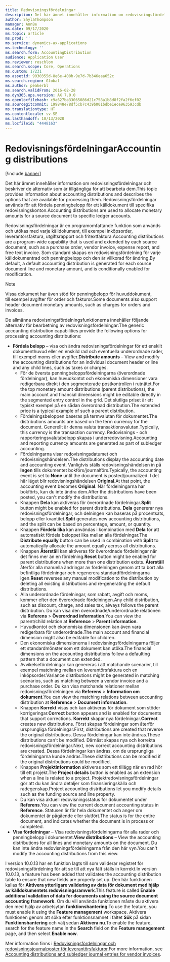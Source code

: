 ```yaml
---
title: Redovisningsfördelningar
description: Det här ämnet innehåller information om redovisningsfördelningar och beskriver de alternativ som är tillgängliga för att bearbeta dem.
author: ShylaThompson
manager: AnnBe
ms.date: 09/17/2020
ms.topic: article
ms.prod: ''
ms.service: dynamics-ax-applications
ms.technology: ''
ms.search.form: AccountingDistribution
audience: Application User
ms.reviewer: roschlom
ms.search.scope: Core, Operations
ms.custom: 17231
ms.assetid: 9030355d-8e6e-408b-9e7d-7b346eaa652c
ms.search.region: Global
ms.author: peakerbl
ms.search.validFrom: 2016-02-28
ms.dyn365.ops.version: AX 7.0.0
ms.openlocfilehash: c9a627ba33065086d21c758a1b8d8f2fa2f6ef02
ms.sourcegitcommit: 199848e78df5cb7c439b001bdbe1ece963593cdb
ms.translationtype: HT
ms.contentlocale: sv-SE
ms.lasthandoff: 10/13/2020
ms.locfileid: "4448163"
---
```

# <a name="accounting-distributions"></a><span data-ttu-id="7549d-103">Redovisningsfördelningar</span><span class="sxs-lookup"><span data-stu-id="7549d-103">Accounting distributions</span></span>

[!include [banner](../includes/banner.md)]

<span data-ttu-id="7549d-104">Det här ämnet innehåller information om redovisningsfördelningar och beskriver de alternativ som är tillgängliga för att bearbeta dem.</span><span class="sxs-lookup"><span data-stu-id="7549d-104">This topic provides information about accounting distributions and describes the options that are available for processing them.</span></span> <span data-ttu-id="7549d-105">Redovisningsfördelningar används för att fördela penningbelopp för ett källdokument till specifika redovisningskonton.</span><span class="sxs-lookup"><span data-stu-id="7549d-105">Accounting distributions are used to allocate monetary amounts for a source document to specific ledger accounts.</span></span> 

<span data-ttu-id="7549d-106">Redovisningsfördelningar är en programomfattande funktion som används och utökas med varje källdokument, till exempel inköpsorder, leverantörsfaktura, utgiftsrapport och fritextfaktura.</span><span class="sxs-lookup"><span data-stu-id="7549d-106">Accounting distributions are a program-wide capability that is used and extended by each source document, such as a purchase order, vendor invoice, expense report, and free text invoice.</span></span> <span data-ttu-id="7549d-107">Som standard skapas en redovisningsfördelning för varje källdokumentrad och penningbelopp och den är villkorad för ändring.</span><span class="sxs-lookup"><span data-stu-id="7549d-107">By default, a default accounting distribution is generated for each source document line and monetary amount, and is conditionally enabled for modification.</span></span> 

> [!NOTE] 
> <span data-ttu-id="7549d-108">Vissa dokument har även stöd för penningbelopp för huvuddokument, till exempel avgifter för order och fakturor.</span><span class="sxs-lookup"><span data-stu-id="7549d-108">Some documents also support header document monetary amounts, such as charges for orders and invoices.</span></span> 

<span data-ttu-id="7549d-109">De allmänna redovisningsfördelningsfunktionerna innehåller följande alternativ för bearbetning av redovisningsfördelningar:</span><span class="sxs-lookup"><span data-stu-id="7549d-109">The generic accounting distribution capabilities provide the following options for processing accounting distributions:</span></span>

-   <span data-ttu-id="7549d-110">**Fördela belopp** – visa och ändra redovisningsfördelningar för ett enskilt dokumenthuvud eller en enskild rad och eventuella underordnade rader, till exempel moms eller avgifter.</span><span class="sxs-lookup"><span data-stu-id="7549d-110">**Distribute amounts** – View and modify the accounting distributions for an individual document header or line and any child lines, such as taxes or charges.</span></span>
    -   <span data-ttu-id="7549d-111">För de översta penningbeloppsfördelningarna (överordnade fördelningar), kan huvudkontot och ekonomiska dimensioner vara redigerbara direkt i den segmenterade postkontrollen i rutnätet.</span><span class="sxs-lookup"><span data-stu-id="7549d-111">For the top monetary amount distributions (parent distributions), the main account and financial dimensions might be editable directly in the segmented entry control in the grid.</span></span> <span data-ttu-id="7549d-112">Det slutliga priset är ett typiskt exempel på en sådan överordnad distribution.</span><span class="sxs-lookup"><span data-stu-id="7549d-112">The extended price is a typical example of such a parent distribution.</span></span>
    -   <span data-ttu-id="7549d-113">Fördelningsbeloppen baseras på termvalutan för dokumentet.</span><span class="sxs-lookup"><span data-stu-id="7549d-113">The distributions amounts are based on the term currency for the document.</span></span> <span data-ttu-id="7549d-114">Generellt är denna valuta transaktionsvalutan.</span><span class="sxs-lookup"><span data-stu-id="7549d-114">Typically, this currency is the transaction currency.</span></span> <span data-ttu-id="7549d-115">Redovisnings - och rapporteringsvalutabelopp skapas i underredovisning.</span><span class="sxs-lookup"><span data-stu-id="7549d-115">Accounting and reporting currency amounts are generated as part of subledger accounting.</span></span>
    -   <span data-ttu-id="7549d-116">Fördelningarna visar redovisningsdatumet och redovisningshändelsen.</span><span class="sxs-lookup"><span data-stu-id="7549d-116">The distributions display the accounting date and accounting event.</span></span> <span data-ttu-id="7549d-117">Vanligtvis ställs redovisningshändelsen in på **Ingen** tills dokumentet bokförs/journalförs.</span><span class="sxs-lookup"><span data-stu-id="7549d-117">Typically, the accounting event is set to **None** until the document is posted/journalized.</span></span> <span data-ttu-id="7549d-118">I det här läget blir redovisningshändelsen **Original**.</span><span class="sxs-lookup"><span data-stu-id="7549d-118">At that point, the accounting event becomes **Original**.</span></span> <span data-ttu-id="7549d-119">När fördelningarna har bokförts, kan du inte ändra dem.</span><span class="sxs-lookup"><span data-stu-id="7549d-119">After the distributions have been posted, you can't modify the distributions.</span></span>
    -   <span data-ttu-id="7549d-120">Knappen **Dela** kan aktiveras för överordnade fördelningar.</span><span class="sxs-lookup"><span data-stu-id="7549d-120">**Split** button might be enabled for parent distributions.</span></span> <span data-ttu-id="7549d-121">**Dela** genererar nya redovisningsfördelningar, och delningen kan baseras på procentsats, belopp eller kvantitet.</span><span class="sxs-lookup"><span data-stu-id="7549d-121">**Split** generates new accounting distributions, and the split can be based on percentage, amount, or quantity.</span></span>
    -   <span data-ttu-id="7549d-122">Knappen **Fördela lika** kan användas i kombination med **Dela** för att automatiskt fördela beloppet lika mellan alla fördelningar.</span><span class="sxs-lookup"><span data-stu-id="7549d-122">The **Distribute equally** button can be used in combination with **Split** to automatically allocate the amount equally across all distributions.</span></span>
    -   <span data-ttu-id="7549d-123">Knappen **Återställ** kan aktiveras för överordnade fördelningar när det finns mer än en fördelning.</span><span class="sxs-lookup"><span data-stu-id="7549d-123">**Reset** button might be enabled for parent distributions when more than one distribution exists.</span></span> <span data-ttu-id="7549d-124">**Återställ** återför alla manuella ändringar av fördelningen genom att ta bort alla befintliga fördelningar och regenerera standardfördelningarna igen.</span><span class="sxs-lookup"><span data-stu-id="7549d-124">**Reset** reverses any manual modification to the distribution by deleting all existing distributions and re-generating the default distributions.</span></span>
    -   <span data-ttu-id="7549d-125">Alla underordnade fördelningar, som rabatt, avgift och moms, kommer efter den överordnade fördelningen.</span><span class="sxs-lookup"><span data-stu-id="7549d-125">Any child distribution, such as discount, charge, and sales tax, always follows the parent distribution.</span></span> <span data-ttu-id="7549d-126">Du kan visa den överordnade/underordnade relationen via **Referens** &gt; **Överordnad information**.</span><span class="sxs-lookup"><span data-stu-id="7549d-126">You can view the parent/child relation at **Reference** &gt; **Parent information**.</span></span>
    -   <span data-ttu-id="7549d-127">Huvudkontot och ekonomiska dimensionen kan även vara redigerbara för underordnade.</span><span class="sxs-lookup"><span data-stu-id="7549d-127">The main account and financial dimension might also be editable for children.</span></span>
    -   <span data-ttu-id="7549d-128">Den ekonomiska dimensionerna i redovisningsfördelningarna följer ett standardmönster som ett dokument kan utöka.</span><span class="sxs-lookup"><span data-stu-id="7549d-128">The financial dimensions on the accounting distributions follow a defaulting pattern that a document can extended.</span></span>
    -   <span data-ttu-id="7549d-129">Avvikelsefördelningar kan genereras i att matchande scenarier, till exempel matchning mellan en leverantörsfaktura och en inköpsorder.</span><span class="sxs-lookup"><span data-stu-id="7549d-129">Variance distributions might be generated in matching scenarios, such as matching between a vendor invoice and a purchase order.</span></span> <span data-ttu-id="7549d-130">Du kan visa matchande relationer mellan redovisningsfördelningen via **Referens** &gt; **Information om dokument**.</span><span class="sxs-lookup"><span data-stu-id="7549d-130">You can view the matching relations between accounting distribution at **Reference** &gt; **Document information**.</span></span>
    -   <span data-ttu-id="7549d-131">Knappen **Korrekt** visas och kan aktiveras för dokument som stöder korrigeringar.</span><span class="sxs-lookup"><span data-stu-id="7549d-131">**Correct** button appears and is enabled for documents that support corrections.</span></span> <span data-ttu-id="7549d-132">**Korrekt** skapar nya fördelningar.</span><span class="sxs-lookup"><span data-stu-id="7549d-132">**Correct** creates new distributions.</span></span> <span data-ttu-id="7549d-133">Först skapas fördelningar som återför ursprungliga fördelningar.</span><span class="sxs-lookup"><span data-stu-id="7549d-133">First, distributions are created that reverse the original distributions.</span></span> <span data-ttu-id="7549d-134">Dessa fördelningar kan inte ändras.</span><span class="sxs-lookup"><span data-stu-id="7549d-134">These distributions can't be modified.</span></span> <span data-ttu-id="7549d-135">Därnäst skapas nya och korrekta redovisningsfördelningar.</span><span class="sxs-lookup"><span data-stu-id="7549d-135">Next, new correct accounting distributions are created.</span></span> <span data-ttu-id="7549d-136">Dessa fördelningar kan ändras, om de ursprungliga fördelningarna kunde ändras.</span><span class="sxs-lookup"><span data-stu-id="7549d-136">These distributions can be modified if the original distributions could be modified.</span></span>
    -   <span data-ttu-id="7549d-137">Knappen **Projektinformation** aktiveras som ett tillägg när en rad hör till ett projekt.</span><span class="sxs-lookup"><span data-stu-id="7549d-137">The **Project details** button is enabled as an extension when a line is related to a project.</span></span> <span data-ttu-id="7549d-138">Projektredovisningsfördelningar gör att du kan ändra detaljer som finansieringskälla och radegenskap.</span><span class="sxs-lookup"><span data-stu-id="7549d-138">Project accounting distributions let you modify details such as the funding source and line property.</span></span>
    -   <span data-ttu-id="7549d-139">Du kan visa aktuell redovisningsstatus för dokumentet under **Referens**.</span><span class="sxs-lookup"><span data-stu-id="7549d-139">You can view the current document accounting status in **Reference**.</span></span> <span data-ttu-id="7549d-140">Statusen är för hela dokumentet och anger om dokumentet är pågående eller slutfört.</span><span class="sxs-lookup"><span data-stu-id="7549d-140">The status is for the entire document, and indicates whether the document is in process or completed.</span></span>
-   <span data-ttu-id="7549d-141">**Visa fördelningar** – Visa redovisningsfördelningarna för alla rader och penningbelopp i dokumentet.</span><span class="sxs-lookup"><span data-stu-id="7549d-141">**View distributions** – View the accounting distributions for all lines and monetary amounts on the document.</span></span> <span data-ttu-id="7549d-142">Du kan inte ändra redovisningsfördelningarna från den här vyn.</span><span class="sxs-lookup"><span data-stu-id="7549d-142">You can't modify the accounting distributions from this view.</span></span>

<span data-ttu-id="7549d-143">I version 10.0.13 har en funktion lagts till som validerar registret för redovisningsfördelning för att se till att nya fält ställs in korrekt.</span><span class="sxs-lookup"><span data-stu-id="7549d-143">In version 10.0.13, a feature has been added that validates the accounting distribution table to ensure that new fields are properly set up.</span></span> <span data-ttu-id="7549d-144">Den här funktionen kallas för **Aktivera ytterligare validering av data för dokument med hjälp av källdokumentets redovisningsramverk**.</span><span class="sxs-lookup"><span data-stu-id="7549d-144">This feature is called **Enable additional validation of data for documents using the source document accounting framework**.</span></span> <span data-ttu-id="7549d-145">Om du vill använda funktionen måste du aktivera den med hjälp av arbetsytan **funktionshantering**.</span><span class="sxs-lookup"><span data-stu-id="7549d-145">To use the feature, you must enable it using the **Feature management** workspace.</span></span> <span data-ttu-id="7549d-146">Aktivera funktionen genom att söka efter funktionsnamnet i fältet **Sök** på sidan **Funktionshantering** och välj sedan **Aktivera nu**.</span><span class="sxs-lookup"><span data-stu-id="7549d-146">To enable the feature, search for the feature name in the **Search** field on the **Feature management** page, and then select **Enable now**.</span></span>

<span data-ttu-id="7549d-147">Mer information finns i [Redovisningsfördelningar och redovisningsjournalposter för leverantörsfakturor](accounting-distributions-subledger-journal-entries-vendor-invoices.md).</span><span class="sxs-lookup"><span data-stu-id="7549d-147">For more information, see [Accounting distributions and subledger journal entries for vendor invoices](accounting-distributions-subledger-journal-entries-vendor-invoices.md).</span></span>
